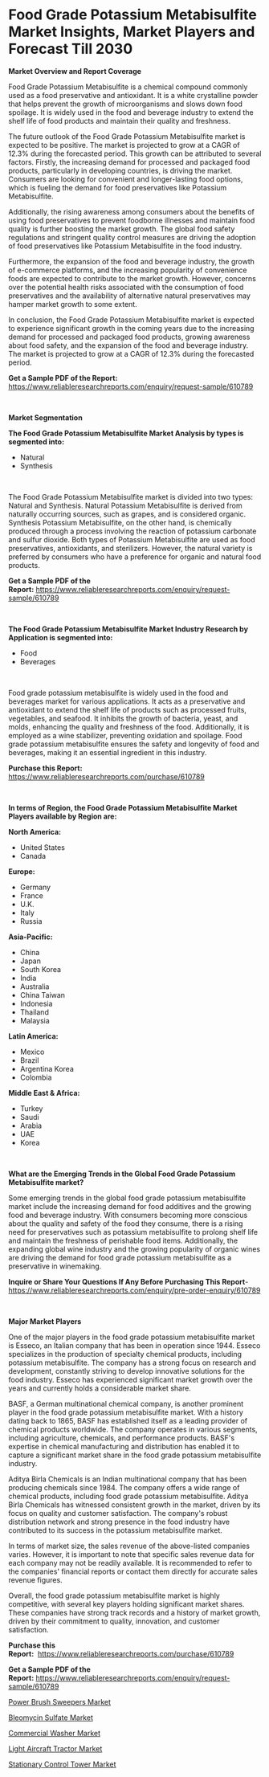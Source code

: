 <p><h1>Food Grade Potassium Metabisulfite Market Insights, Market Players and Forecast Till 2030</h1></p><p><strong>Market Overview and Report Coverage</strong></p>
<p><p>Food Grade Potassium Metabisulfite is a chemical compound commonly used as a food preservative and antioxidant. It is a white crystalline powder that helps prevent the growth of microorganisms and slows down food spoilage. It is widely used in the food and beverage industry to extend the shelf life of food products and maintain their quality and freshness.</p><p>The future outlook of the Food Grade Potassium Metabisulfite market is expected to be positive. The market is projected to grow at a CAGR of 12.3% during the forecasted period. This growth can be attributed to several factors. Firstly, the increasing demand for processed and packaged food products, particularly in developing countries, is driving the market. Consumers are looking for convenient and longer-lasting food options, which is fueling the demand for food preservatives like Potassium Metabisulfite.</p><p>Additionally, the rising awareness among consumers about the benefits of using food preservatives to prevent foodborne illnesses and maintain food quality is further boosting the market growth. The global food safety regulations and stringent quality control measures are driving the adoption of food preservatives like Potassium Metabisulfite in the food industry.</p><p>Furthermore, the expansion of the food and beverage industry, the growth of e-commerce platforms, and the increasing popularity of convenience foods are expected to contribute to the market growth. However, concerns over the potential health risks associated with the consumption of food preservatives and the availability of alternative natural preservatives may hamper market growth to some extent.</p><p>In conclusion, the Food Grade Potassium Metabisulfite market is expected to experience significant growth in the coming years due to the increasing demand for processed and packaged food products, growing awareness about food safety, and the expansion of the food and beverage industry. The market is projected to grow at a CAGR of 12.3% during the forecasted period.</p></p>
<p><strong>Get a Sample PDF of the Report:</strong> <a href="https://www.reliableresearchreports.com/enquiry/request-sample/610789">https://www.reliableresearchreports.com/enquiry/request-sample/610789</a></p>
<p>&nbsp;</p>
<p><strong>Market Segmentation</strong></p>
<p><strong>The Food Grade Potassium Metabisulfite Market Analysis by types is segmented into:</strong></p>
<p><ul><li>Natural</li><li>Synthesis</li></ul></p>
<p>&nbsp;</p>
<p><p>The Food Grade Potassium Metabisulfite market is divided into two types: Natural and Synthesis. Natural Potassium Metabisulfite is derived from naturally occurring sources, such as grapes, and is considered organic. Synthesis Potassium Metabisulfite, on the other hand, is chemically produced through a process involving the reaction of potassium carbonate and sulfur dioxide. Both types of Potassium Metabisulfite are used as food preservatives, antioxidants, and sterilizers. However, the natural variety is preferred by consumers who have a preference for organic and natural food products.</p></p>
<p><strong>Get a Sample PDF of the Report:</strong>&nbsp;<a href="https://www.reliableresearchreports.com/enquiry/request-sample/610789">https://www.reliableresearchreports.com/enquiry/request-sample/610789</a></p>
<p>&nbsp;</p>
<p><strong>The Food Grade Potassium Metabisulfite Market Industry Research by Application is segmented into:</strong></p>
<p><ul><li>Food</li><li>Beverages</li></ul></p>
<p>&nbsp;</p>
<p><p>Food grade potassium metabisulfite is widely used in the food and beverages market for various applications. It acts as a preservative and antioxidant to extend the shelf life of products such as processed fruits, vegetables, and seafood. It inhibits the growth of bacteria, yeast, and molds, enhancing the quality and freshness of the food. Additionally, it is employed as a wine stabilizer, preventing oxidation and spoilage. Food grade potassium metabisulfite ensures the safety and longevity of food and beverages, making it an essential ingredient in this industry.</p></p>
<p><strong>Purchase this Report:</strong>&nbsp; <a href="https://www.reliableresearchreports.com/purchase/610789">https://www.reliableresearchreports.com/purchase/610789</a></p>
<p>&nbsp;</p>
<p><strong>In terms of Region, the Food Grade Potassium Metabisulfite Market Players available by Region are:</strong></p>
<p>
    <p> <strong> North America: </strong>
        <ul>
            <li>United States</li>
            <li>Canada</li>
        </ul>
        </p> 
    <p> <strong> Europe: </strong>
        <ul>
            <li>Germany</li>
            <li>France</li>
            <li>U.K.</li>
            <li>Italy</li>
            <li>Russia</li>
        </ul>
        </p> 
    <p> <strong> Asia-Pacific: </strong>
        <ul>
            <li>China</li>
            <li>Japan</li>
            <li>South Korea</li>
            <li>India</li>
            <li>Australia</li>
            <li>China Taiwan</li>
            <li>Indonesia</li>
            <li>Thailand</li>
            <li>Malaysia</li>
        </ul>
        </p> 
    <p> <strong> Latin America: </strong>
        <ul>
            <li>Mexico</li>
            <li>Brazil</li>
            <li>Argentina Korea</li>
            <li>Colombia</li>
        </ul>
        </p> 
    <p> <strong> Middle East & Africa: </strong>
        <ul>
            <li>Turkey</li>
            <li>Saudi</li>
            <li>Arabia</li>
            <li>UAE</li>
            <li>Korea</li>
        </ul>
    </p>
    </p>
<p>&nbsp;</p>
<p><strong>What are the Emerging Trends in the Global Food Grade Potassium Metabisulfite market?</strong></p>
<p><p>Some emerging trends in the global food grade potassium metabisulfite market include the increasing demand for food additives and the growing food and beverage industry. With consumers becoming more conscious about the quality and safety of the food they consume, there is a rising need for preservatives such as potassium metabisulfite to prolong shelf life and maintain the freshness of perishable food items. Additionally, the expanding global wine industry and the growing popularity of organic wines are driving the demand for food grade potassium metabisulfite as a preservative in winemaking.</p></p>
<p><strong>Inquire or Share Your Questions If Any Before Purchasing This Report</strong>- <a href="https://www.reliableresearchreports.com/enquiry/pre-order-enquiry/610789">https://www.reliableresearchreports.com/enquiry/pre-order-enquiry/610789</a></p>
<p>&nbsp;</p>
<p><strong>Major Market Players</strong></p>
<p><p>One of the major players in the food grade potassium metabisulfite market is Esseco, an Italian company that has been in operation since 1944. Esseco specializes in the production of specialty chemical products, including potassium metabisulfite. The company has a strong focus on research and development, constantly striving to develop innovative solutions for the food industry. Esseco has experienced significant market growth over the years and currently holds a considerable market share.</p><p>BASF, a German multinational chemical company, is another prominent player in the food grade potassium metabisulfite market. With a history dating back to 1865, BASF has established itself as a leading provider of chemical products worldwide. The company operates in various segments, including agriculture, chemicals, and performance products. BASF's expertise in chemical manufacturing and distribution has enabled it to capture a significant market share in the food grade potassium metabisulfite industry.</p><p>Aditya Birla Chemicals is an Indian multinational company that has been producing chemicals since 1984. The company offers a wide range of chemical products, including food grade potassium metabisulfite. Aditya Birla Chemicals has witnessed consistent growth in the market, driven by its focus on quality and customer satisfaction. The company's robust distribution network and strong presence in the food industry have contributed to its success in the potassium metabisulfite market.</p><p>In terms of market size, the sales revenue of the above-listed companies varies. However, it is important to note that specific sales revenue data for each company may not be readily available. It is recommended to refer to the companies' financial reports or contact them directly for accurate sales revenue figures.</p><p>Overall, the food grade potassium metabisulfite market is highly competitive, with several key players holding significant market shares. These companies have strong track records and a history of market growth, driven by their commitment to quality, innovation, and customer satisfaction.</p></p>
<p><strong>Purchase this Report:</strong>&nbsp;&nbsp;<a href="https://www.reliableresearchreports.com/purchase/610789">https://www.reliableresearchreports.com/purchase/610789</a></p>
<p></p>
<p><strong>Get a Sample PDF of the Report:</strong>&nbsp;<a href="https://www.reliableresearchreports.com/enquiry/request-sample/610789">https://www.reliableresearchreports.com/enquiry/request-sample/610789</a></p>
<p><p><a href="https://www.linkedin.com/pulse/power-brush-sweepers-market-size-share-amp-trends-analysis-p9kuc/">Power Brush Sweepers Market</a></p><p><a href="https://medium.com/@orphabrakus2023/bleomycin-sulfate-market-exploring-market-share-market-trends-and-future-growth-cb78908b7b26">Bleomycin Sulfate Market</a></p><p><a href="https://www.linkedin.com/pulse/commercial-washer-market-insights-players-forecast-till-2030-rk2me/">Commercial Washer Market</a></p><p><a href="https://github.com/WillieWoodard/Market-Research-Report-List-1/blob/main/light-aircraft-tractor-market.md">Light Aircraft Tractor Market</a></p><p><a href="https://github.com/PeterParrish5/Market-Research-Report-List-1/blob/main/stationary-control-tower-market.md">Stationary Control Tower Market</a></p></p>